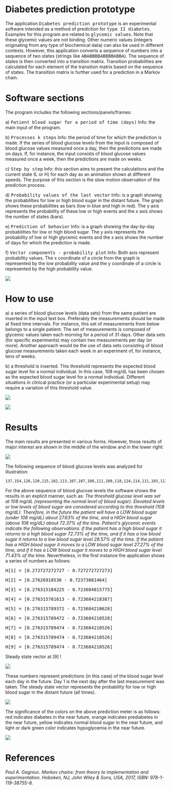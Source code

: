 # Diabetes prediction prototype
The application <kbd>Diabetes prediction prototype</kbd> is an experimental software intended as a method of prediction for <kbd>type II diabetes</kbd>. Examples for this program are related to <kbd>glycemic values</kbd>. Note that these glycemic values are not binding. Other numeric values (integers originating from any type of biochemical data) can also be used in different contexts. However, this application converts a sequence of numbers into a sequence of two states (strings like <kbd>ABABBBBABBBBABBA</kbd>). The sequence of states is then converted into a transition matrix. Transition probabilities are calculated for each element of the transition matrix based on the sequence of states. The transition matrix is further used for a prediction in a Markov chain.

# Software sections
The program includes the following sections/panels/frames:

a)	<kbd>Patient blood sugar for a period of time (days)</kbd>
Info: the main input of the program.

b)	<kbd>Processes k steps</kbd>
Info: the period of time for which the prediction is made. If the series of blood glucose levels from the input is composed of blood glucose values measured once a day, then the predictions are made on days. If, for instance, the input consists of blood glucose values measured once a week, then the predictions are made on weeks.

c)	<kbd>Step by step</kbd>
Info: this section aims to present the calculations and the current state (L or H) for each day as an animation shown at different speeds. The purpose of this section is the slow motion observation of the prediction process.

d)	<kbd>Probability values of the last vector</kbd>
Info: is a graph showing the probabilities for low or high blood sugar in the distant future. The graph shows these probabilities as bars (low in blue and high in red). The y axis represents the probability of these low or  high events and the x axis shows the number of states (bars).

e)	<kbd>Prediction of behavior</kbd>
Info: is a graph showing the day-by-day probabilities for low or high blood sugar. The y axis represents the probability of low or high glycemic events and the x axis shows the number of days for which the prediction is made.

f)	<kbd>Vector components - probability plot</kbd>
Info: Both axis represent probability values. The x coordinate of a circle from the graph is represented by the low probability value and the y coordinate of a circle is represented by the high probability value.

<kbd><img src="https://github.com/Gagniuc/Diabetes-prediction-V2.0/blob/main/screenshot/Medical%20prediction%20on%20diabetes.gif" /></kbd>

# How to use
a)	a series of blood glucose levels (data sets) from the same patient are inserted in the input text box. Preferably the measurements should be made at fixed time intervals. For instance, this set of measurements from below belongs to a single patient. The set of measurements is composed of glycemic values taken each morning for a period of 31 days. Other data sets (for specific experiments) may contain two measurements per day (or more). Another approach would be the use of data sets consisting of blood glucose measurements taken each week in an experiment of, for instance, tens of weeks.

b)	a threshold is inserted. This threshold represents the expected blood sugar level for a normal individual. In this case, 108 mg/dL has been chosen as the expected blood sugar level for a normal individual. Different situations in clinical practice (or a particular experimental setup) may require a variation of this threshold value.

<kbd><img src="https://github.com/Gagniuc/Diabetes-prediction-V2.0/blob/main/screenshot/legend%20(1).png" /></kbd>

<kbd><img src="https://github.com/Gagniuc/Diabetes-prediction-V2.0/blob/main/screenshot/legend%20(2).png" /></kbd>


# Results
The main results are presented in various forms. However, those results of major interest are shown in the middle of the window and in the lower right:

<kbd><img src="https://github.com/Gagniuc/Diabetes-prediction-V2.0/blob/main/screenshot/Medical%20prediction%20on%20diabetes.png" /></kbd>

The following sequence of blood glucose levels was analyzed for illustration:
```
137,154,126,120,115,102,113,107,107,108,111,109,118,124,114,111,103,117,108,114,104,112,115,109,114,118,118,120,130,126,104
```

For the above sequence of blood glucose levels the software shows the results in an explicit manner, such as: <i>The threshold glucose level was set at 108 mg/dL (representing the normal level of blood sugar). Elevated levels or low levels of blood sugar are considered according to this threshold (108 mg/dL). Therefore, in the future the patient will have a LOW blood sugar (under 108 mg/dL) about 27.63% of the time, and a HIGH blood sugar (above 108 mg/dL) about 72.37% of the time. Patient's glycemic events indicate the following observations: if the patient has a high blood sugar it returns to a high blood sugar 72.73% of the time, and if it has a low blood sugar it returns to a low blood sugar level 28.57% of the time. If the patient has a HIGH blood sugar it moves to a LOW blood sugar level 27.27% of the time, and if it has a LOW blood sugar it moves to a HIGH blood sugar level 71.43% of the time.</i> Nevertheless, in the first instance the application shows a series of numbers as follows:

<kbd>H[1] = [0.272727272727 - 0.727272727273]</kbd>

<kbd>H[2] = [0.27626918536 - 0.72373081464]</kbd>

<kbd>H[3] = [0.276315184225 - 0.723684815775]</kbd>

<kbd>H[4] = [0.276315781613 - 0.723684218387]</kbd>

<kbd>H[5] = [0.276315789372 - 0.723684210628]</kbd>

<kbd>H[6] = [0.276315789472 - 0.723684210528]</kbd>

<kbd>H[7] = [0.276315789474 - 0.723684210526]</kbd>

<kbd>H[8] = [0.276315789474 - 0.723684210526]</kbd>

<kbd>H[9] = [0.276315789474 - 0.723684210526]</kbd>

Steady state vector at [9] !

<kbd><img src="https://github.com/Gagniuc/Diabetes-prediction-V2.0/blob/main/screenshot/How%20to%201.png" /></kbd>

These numbers represent predictions (in this case) of the blood sugar level each day in the future. Day 1 is the next day after the last measurement was taken. The steady state vector represents the probability for low or high blood sugar in the distant future (all times).

<kbd><img src="https://github.com/Gagniuc/Diabetes-prediction-V2.0/blob/main/screenshot/How%20to%202.png" /></kbd>

The significance of the colors on the above prediction meter is as follows: red indicates diabetes in the near future, orange indicates prediabetes in the near future, yellow indicates normal blood sugar in the near future, and light or dark green color indicates hypoglycemia in the near future.

<kbd><img src="https://github.com/Gagniuc/Diabetes-prediction-V2.0/blob/main/screenshot/info.png" /></kbd>

# References

<i>Paul A. Gagniuc. Markov chains: from theory to implementation and experimentation. Hoboken, NJ,  John Wiley & Sons, USA, 2017, ISBN: 978-1-119-38755-8.</i>
